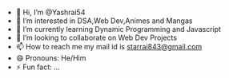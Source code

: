 - 👋 Hi, I’m @Yashrai54
- 👀 I’m interested in DSA,Web Dev,Animes and Mangas
- 🌱 I’m currently learning Dynamic Programming and Javascript
- 💞️ I’m looking to collaborate on Web Dev Projects
- 📫 How to reach me my mail id is starrai843@gmail.com
- 😄 Pronouns: He/Him
- ⚡ Fun fact: ...

<!---
Yashrai54/Yashrai54 is a ✨ special ✨ repository because its `README.md` (this file) appears on your GitHub profile.
You can click the Preview link to take a look at your changes.
--->
